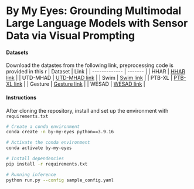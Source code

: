 # By My Eyes: Grounding Multimodal Large Language Models with Sensor Data via Visual Prompting

 #### Datasets
Download the datastes from the following link, preprocessing code is provided in this r
| Dataset       | Link    |
| ------------- | ------- |
| HHAR          | [HHAR link](https://archive.ics.uci.edu/dataset/344/heterogeneity+activity+recognition)  |
| UTD-MHAD      | [UTD-MHAD link](https://personal.utdallas.edu/~kehtar/UTD-MHAD.html)  |
| Swim          | [Swim link](https://github.com/brunnergino/swimming-recognition-lap-counting)  |
| PTB-XL        | [PTB-XL link](https://physionet.org/content/ptb-xl/1.0.3/)  |
| Gesture       | [Gesture link](https://data.mendeley.com/datasets/ckwc76xr2z/2)  |
| WESAD         | [WESAD link](https://archive.ics.uci.edu/dataset/465/wesad+wearable+stress+and+affect+detection)  |

#### Instructions

After cloning the repository, install and set up the environment with `requirements.txt`

```bash
# Create a conda environment
conda create -n by-my-eyes python==3.9.16

# Activate the conda environment
conda activate by-my-eyes

# Install dependencies
pip install -r requirements.txt

# Running inference
python run.py --config sample_config.yaml
```


